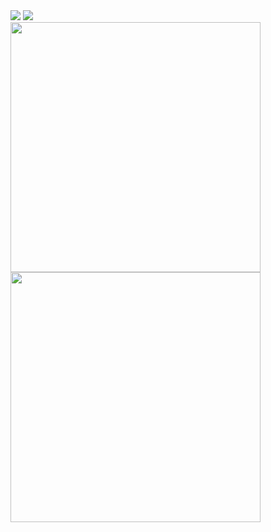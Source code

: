 <div>
  <img src="https://wakatime.com/share/@fa07892a-0976-48df-aa97-6918befc9cbc/969f08f1-d8ab-40d2-ad51-1148e10b047c.svg" /> 
  <img src="https://wakatime.com/share/@fa07892a-0976-48df-aa97-6918befc9cbc/07281046-827b-4826-b7a8-8befb2b21ba6.svg" />
</div>

<div>
  <img src="https://wakatime.com/share/@fa07892a-0976-48df-aa97-6918befc9cbc/c4f800c9-dfb5-4e5b-b517-31d516858988.svg" style="width: 400px"/>
  <img src="https://wakatime.com/share/@fa07892a-0976-48df-aa97-6918befc9cbc/efb8c388-90ba-4fe5-844a-79b88dfb5397.svg" style="width: 400px" />
</div>
